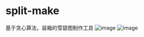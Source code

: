 # split-make
基于贪心算法，装箱的雪碧图制作工具
![image](https://user-images.githubusercontent.com/26238674/219262474-91d2f075-cf5c-4091-b22e-5a39271a2991.png)
![image](https://user-images.githubusercontent.com/26238674/219262804-8b2c29c6-9d0a-474e-ba6e-b1d2c9e6e113.png)
